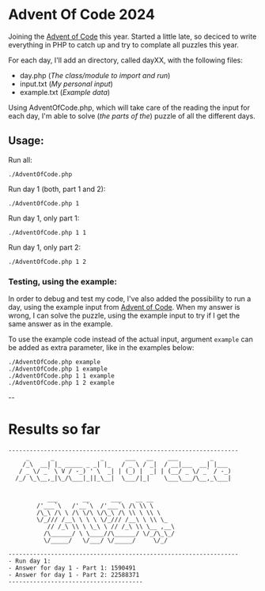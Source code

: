 # Advent Of Code 2024
Joining the [Advent of Code](https://adventofcode.com/2024/) this year. Started a little late, so deciced to write everything in PHP to catch up and try to complate all puzzles this year.

For each day, I'll add an directory, called dayXX, with the following files:

 - day.php (*The class/module to import and run*)
 - input.txt (*My personal input*)
 - example.txt (*Example data*)

Using AdventOfCode.php, which will take care of the reading the input for each day, I'm able to solve (*the parts of the*) puzzle of all the different days.

## Usage:

Run all:

```
./AdventOfCode.php
```
Run day 1 (both, part 1 and 2):

```
./AdventOfCode.php 1
```

Run day 1, only part 1:

```
./AdventOfCode.php 1 1
```

Run day 1, only part 2:

```
./AdventOfCode.php 1 2
```

### Testing, using the example:

In order to debug and test my code, I've also added the possibility to run a day, using the example input from [Advent of Code](https://adventofcode.com/2024/). When my answer is wrong, I can solve the puzzle, using the example input to try if I get the same answer as in the example.

To use the example code instead of the actual input, argument `example` can be added as extra parameter, like in the examples below:

```
./AdventOfCode.php example
./AdventOfCode.php 1 example
./AdventOfCode.php 1 1 example
./AdventOfCode.php 1 2 example
```

--

# Results so far

```
-----------------------------------------------------------------
     _      _             _      ___   __    ___         _      
    /_\  __| |_ _____ _ _| |_   / _ \ / _|  / __|___  __| |___   
   / _ \/ _` \ V / -_) ' \  _| | (_) |  _| | (__/ _ \/ _` / -_)  
  /_/ \_\__,_|\_/\___|_||_\__|  \___/|_|    \___\___/\__,_\___|  


		   ___       __      ___    __ __      
 		/'___`\   /'__`\  /'___`\ /\ \\ \     
		/\_\ /\ \ /\ \/\ \/\_\ /\ \\ \ \\ \    
		\/_/// /__\ \ \ \ \/_/// /__\ \ \\ \_  
		   // /_\ \\ \ \_\ \ // /_\ \\ \__ ,__\
		  /\______/ \ \____//\______/ \/_/\_\_/
		  \/_____/   \/___/ \/_____/     \/_/  
                                                        
-----------------------------------------------------------------
- Run day 1:
- Answer for day 1 - Part 1: 1590491
- Answer for day 1 - Part 2: 22588371
--------------------------------------
